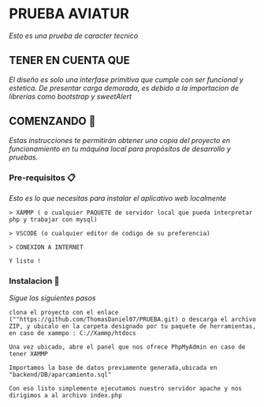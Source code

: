 # PRUEBA AVIATUR

_Esto es una prueba de caracter tecnico_

## TENER EN CUENTA QUE

_El diseño es solo una interfase primitiva que cumple con ser funcional y estetica._
_De presentar carga demorada, es debido a la importacion de librerias como bootstrap y sweetAlert_

## COMENZANDO 🚀

_Estas instrucciones te permitirán obtener una copia del proyecto en funcionamiento en tu máquina local para propósitos de desarrollo y pruebas._


### Pre-requisitos 📋

_Esto es lo que necesitas para instalar el aplicativo web localmente_

```
> XAMMP ( o cualquier PAQUETE de servidor local que pueda interpretar php y trabajar con mysql)

> VSCODE (o cualquier editor de codigo de su preferencia)

> CONEXION A INTERNET

Y listo !

```

### Instalacion 🔧

_Sigue los siguientes pasos_

```
clona el proyecto con el enlace (""https://github.com/ThomasDaniel07/PRUEBA.git) o descarga el archivo ZIP, y ubicalo en la carpeta designado por tu paquete de herramientas, en caso de xammpo : C://Xammp/htdocs
```

```
Una vez ubicado, abre el panel que nos ofrece PhpMyAdmin en caso de tener XAMMP
```

```
Importamos la base de datos previamente generada,ubicada en "backend/DB/aparcamiento.sql"
```

```
Con eso listo simplemente ejecutamos nuestro servidor apache y nos dirigimos a al archivo index.php
```
